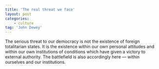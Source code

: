 ```yaml
---
title: 'The real threat we face'
layout: post
categories:
    - culture
tag: 'John Dewey'
---
```


The serious threat to our democracy is not the existence of foreign totalitarian states. It is the existence within our own personal attitudes and within our own institutions of conditions which have given a victory to external authority. The battlefield is also accordingly here — within ourselves and our institutions.